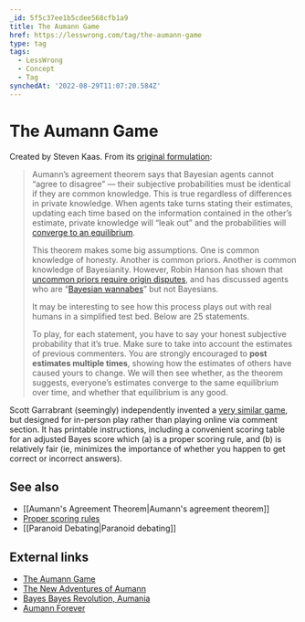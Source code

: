 ```yaml
---
_id: 5f5c37ee1b5cdee568cfb1a9
title: The Aumann Game
href: https://lesswrong.com/tag/the-aumann-game
type: tag
tags:
  - LessWrong
  - Concept
  - Tag
synchedAt: '2022-08-29T11:07:20.584Z'
---
```

# The Aumann Game

Created by Steven Kaas. From its [original formulation](https://web.archive.org/web/20110408182936/http://www.acceleratingfuture.com/steven/?p=96):

> Aumann’s agreement theorem says that Bayesian agents cannot “agree to disagree” — their subjective probabilities must be identical if they are common knowledge. This is true regardless of differences in private knowledge. When agents take turns stating their estimates, updating each time based on the information contained in the other’s estimate, private knowledge will “leak out” and the probabilities will [converge to an equilibrium](https://web.archive.org/web/20110408182936/http://www.scottaaronson.com/papers/agree-econ.pdf).
> 
> This theorem makes some big assumptions. One is common knowledge of honesty. Another is common priors. Another is common knowledge of Bayesianity. However, Robin Hanson has shown that [uncommon priors require origin disputes](https://web.archive.org/web/20110408182936/http://hanson.gmu.edu/prior.pdf), and has discussed agents who are “[Bayesian wannabes](https://web.archive.org/web/20110408182936/http://dimacs.rutgers.edu/Workshops/Bounded/hanson.pdf)” but not Bayesians.
> 
> It may be interesting to see how this process plays out with real humans in a simplified test bed. Below are 25 statements.
> 
> To play, for each statement, you have to say your honest subjective probability that it’s true. Make sure to take into account the estimates of previous commenters. You are strongly encouraged to **post estimates multiple times**, showing how the estimates of others have caused yours to change. We will then see whether, as the theorem suggests, everyone’s estimates converge to the same equilibrium over time, and whether that equilibrium is any good.

Scott Garrabrant (seemingly) independently invented a [very similar game](https://www.lesswrong.com/posts/nmwog5hGidZniDDpR/aumann-agreement-game), but designed for in-person play rather than playing online via comment section. It has printable instructions, including a convenient scoring table for an adjusted Bayes score which (a) is a proper scoring rule, and (b) is relatively fair (ie, minimizes the importance of whether you happen to get correct or incorrect answers).

See also
--------

*   [[Aumann's Agreement Theorem|Aumann's agreement theorem]]
*   [Proper scoring rules](https://wiki.lesswrong.com/wiki/Proper_scoring_rules)
*   [[Paranoid Debating|Paranoid debating]]

External links
--------------

*   [The Aumann Game](https://web.archive.org/web/20110408182936/http://www.acceleratingfuture.com/steven/?p=96)
*   [The New Adventures of Aumann](https://web.archive.org/web/20130906125721/http://www.acceleratingfuture.com/steven/?p=102)
*   [Bayes Bayes Revolution, Aumania](https://web.archive.org/web/20080514160909/http://www.acceleratingfuture.com/steven/?p=103)
*   [Aumann Forever](https://web.archive.org/web/20100314215830/http://www.acceleratingfuture.com/steven/?p=106)